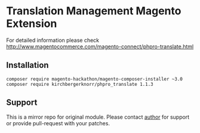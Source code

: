 # Translation Management Magento Extension

For detailed information please check http://www.magentocommerce.com/magento-connect/phpro-translate.html

## Installation

```
composer require magento-hackathon/magento-composer-installer ~3.0
composer require kirchbergerknorr/phpro_translate 1.1.3
```

## Support

This is a mirror repo for original module.
Please contact [author](http://www.magentocommerce.com/magento-connect/phpro-translate.html) for support or provide pull-request with your patches.
